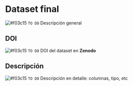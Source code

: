 # Dataset final
 
![#f03c15](https://placehold.it/15/f03c15/000000?text=+) `TO DO` Descripción general

## DOI

![#f03c15](https://placehold.it/15/f03c15/000000?text=+) `TO DO` DOI del dataset en **Zenodo**


## Descripción
![#f03c15](https://placehold.it/15/f03c15/000000?text=+) `TO DO` Descripción en detalle: columnas, tipo, etc
